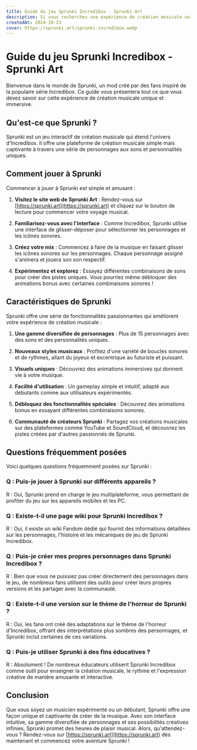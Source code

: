 ```yaml
---
title: Guide du jeu Sprunki Incredibox - Sprunki Art
description: Si vous recherchez une expérience de création musicale unique et immersive, essayez le jeu Sprunki, un mod créé par des fans basé sur la populaire série Incredibox.
createdAt: 2024-10-23
cover: https://sprunki.art/sprunki-incredibox.webp
---
```


# Guide du jeu Sprunki Incredibox - Sprunki Art

Bienvenue dans le monde de Sprunki, un mod créé par des fans inspiré de la populaire série Incredibox. Ce guide vous présentera tout ce que vous devez savoir sur cette expérience de création musicale unique et immersive.

## Qu'est-ce que Sprunki ?

Sprunki est un jeu interactif de création musicale qui étend l'univers d'Incredibox. Il offre une plateforme de création musicale simple mais captivante à travers une série de personnages aux sons et personnalités uniques.

## Comment jouer à Sprunki

Commencer à jouer à Sprunki est simple et amusant :

1. **Visitez le site web de Sprunki Art** : Rendez-vous sur [https://sprunki.art](https://sprunki.art) et cliquez sur le bouton de lecture pour commencer votre voyage musical.

2. **Familiarisez-vous avec l'interface** : Comme Incredibox, Sprunki utilise une interface de glisser-déposer pour sélectionner les personnages et les icônes sonores.

3. **Créez votre mix** : Commencez à faire de la musique en faisant glisser les icônes sonores sur les personnages. Chaque personnage assigné s'animera et jouera son son respectif.

4. **Expérimentez et explorez** : Essayez différentes combinaisons de sons pour créer des pistes uniques. Vous pourriez même débloquer des animations bonus avec certaines combinaisons sonores !

## Caractéristiques de Sprunki

Sprunki offre une série de fonctionnalités passionnantes qui améliorent votre expérience de création musicale :

1. **Une gamme diversifiée de personnages** : Plus de 15 personnages avec des sons et des personnalités uniques.

2. **Nouveaux styles musicaux** : Profitez d'une variété de boucles sonores et de rythmes, allant du joyeux et excentrique au futuriste et puissant.

3. **Visuels uniques** : Découvrez des animations immersives qui donnent vie à votre musique.

4. **Facilité d'utilisation** : Un gameplay simple et intuitif, adapté aux débutants comme aux utilisateurs expérimentés.

5. **Débloquez des fonctionnalités spéciales** : Découvrez des animations bonus en essayant différentes combinaisons sonores.

6. **Communauté de créateurs Sprunki** : Partagez vos créations musicales sur des plateformes comme YouTube et SoundCloud, et découvrez les pistes créées par d'autres passionnés de Sprunki.

## Questions fréquemment posées

Voici quelques questions fréquemment posées sur Sprunki :

### Q : Puis-je jouer à Sprunki sur différents appareils ?
R : Oui, Sprunki prend en charge le jeu multiplateforme, vous permettant de profiter du jeu sur les appareils mobiles et les PC.

### Q : Existe-t-il une page wiki pour Sprunki Incredibox ?
R : Oui, il existe un wiki Fandom dédié qui fournit des informations détaillées sur les personnages, l'histoire et les mécaniques de jeu de Sprunki Incredibox.

### Q : Puis-je créer mes propres personnages dans Sprunki Incredibox ?
R : Bien que vous ne puissiez pas créer directement des personnages dans le jeu, de nombreux fans utilisent des outils pour créer leurs propres versions et les partager avec la communauté.

### Q : Existe-t-il une version sur le thème de l'horreur de Sprunki ?
R : Oui, les fans ont créé des adaptations sur le thème de l'horreur d'Incredibox, offrant des interprétations plus sombres des personnages, et Sprunki inclut certaines de ces variations.

### Q : Puis-je utiliser Sprunki à des fins éducatives ?
R : Absolument ! De nombreux éducateurs utilisent Sprunki Incredibox comme outil pour enseigner la création musicale, le rythme et l'expression créative de manière amusante et interactive.

## Conclusion

Que vous soyez un musicien expérimenté ou un débutant, Sprunki offre une façon unique et captivante de créer de la musique. Avec son interface intuitive, sa gamme diversifiée de personnages et ses possibilités créatives infinies, Sprunki promet des heures de plaisir musical. Alors, qu'attendez-vous ? Rendez-vous sur [https://sprunki.art](https://sprunki.art) dès maintenant et commencez votre aventure Sprunki !

